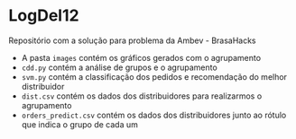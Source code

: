 # LogDel12
Repositório com a solução para problema da Ambev - BrasaHacks

- A pasta `images` contém os gráficos gerados com o agrupamento
- `cdd.py` contém a análise de grupos e o agrupamento
- `svm.py` contém a classificação dos pedidos e recomendação do melhor distribuidor
- `dist.csv` contém os dados dos distribuidores para realizarmos o agrupamento
- `orders_predict.csv` contém os dados dos distribuidores junto ao rótulo que indica o grupo de cada um

